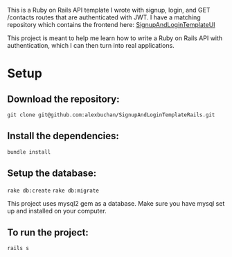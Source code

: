 This is a Ruby on Rails API template I wrote with signup, login, and GET /contacts routes that are authenticated with JWT.
I have a matching repository which contains the frontend here: [SignupAndLoginTemplateUI](https://github.com/alexbuchan/SignupAndLoginTemplate-UI)

This project is meant to help me learn how to write a Ruby on Rails API with authentication, which I can then turn into real applications.

# Setup

## Download the repository:

`git clone git@github.com:alexbuchan/SignupAndLoginTemplateRails.git`

## Install the dependencies:

`bundle install`

## Setup the database:

`rake db:create`
`rake db:migrate`

This project uses mysql2 gem as a database. Make sure you have mysql set up and installed on your computer.

## To run the project:

`rails s`